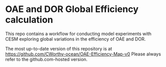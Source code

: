 # OAE and DOR Global Efficiency calculation

This repo contains a workflow for conducting model experiments with CESM exploring global variations in the efficiency of OAE and DOR.

The most up-to-date version of this repository is at https://github.com/CWorthy-ocean/OAE-Efficiency-Map-v0
Please always refer to the github.com-hosted version. 
